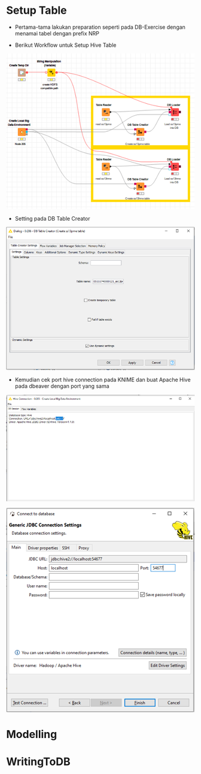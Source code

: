 # Setup Table

- Pertama-tama lakukan preparation seperti pada DB-Exercise dengan menamai tabel dengan prefix NRP

- Berikut Workflow untuk Setup Hive Table

![](Dokumentasi/1-workflow.PNG)

- Setting pada DB Table Creator

![](Dokumentasi/1-DBTABLE.PNG)

- Kemudian cek port hive connection pada KNIME dan buat Apache Hive pada dbeaver dengan port yang sama

![](Dokumentasi/1-HIVEPORT.PNG)

![](Dokumentasi/1-DBEAVERPORT.PNG)



# Modelling


# WritingToDB
